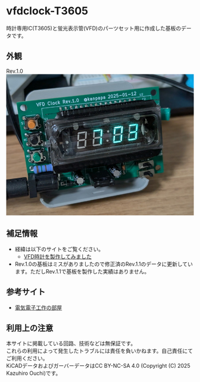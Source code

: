 # vfdclock-T3605

時計専用IC(T3605)と蛍光表示管(VFD)のパーツセット用に作成した基板のデータです。

## 外観

Rev.1.0
![rev10](/docs/images/digit-vfd-clock07.jpg) 

## 補足情報

- 経緯は以下のサイトをご覧ください。
    - [VFD時計を製作してみました](https://kanpapa.com/today/2025/01/digit-vfd-clock.html)
- Rev.1.0の基板はミスがありましたので修正済のRev.1.1のデータに更新しています。ただしRev.1.1で基板を製作した実績はありません。

## 参考サイト

- [電気電子工作の部屋](https://cba.sakura.ne.jp/index.htm)

## 利用上の注意

本サイトに掲載している回路、技術などは無保証です。  
これらの利用によって発生したトラブルには責任を負いかねます。自己責任にてご利用ください。  
KiCADデータおよびガーバーデータはCC BY-NC-SA 4.0 (Copyright (C) 2025 Kazuhiro Ouchi)です。 
